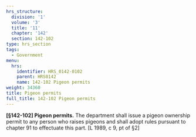 ```yaml
---
hrs_structure:
  division: '1'
  volume: '3'
  title: '11'
  chapter: '142'
  section: 142-102
type: hrs_section
tags:
  - Government
menu:
  hrs:
    identifier: HRS_0142-0102
    parent: HRS0142
    name: 142-102 Pigeon permits
weight: 34360
title: Pigeon permits
full_title: 142-102 Pigeon permits
---
```

**[§142-102] Pigeon permits.** The department shall issue a pigeon ownership permit to any person who raises pigeons and shall adopt rules pursuant to chapter 91 to effectuate this part. [L 1989, c 9, pt of §2]